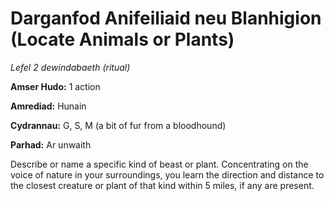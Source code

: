 # Darganfod Anifeiliaid neu Blanhigion (Locate Animals or Plants)

*Lefel 2 dewindabaeth (ritual)*

**Amser Hudo:** 1 action

**Amrediad:** Hunain

**Cydrannau:** G, S, M (a bit of fur from a bloodhound)

**Parhad:** Ar unwaith

Describe or name a specific kind of beast or plant. Concentrating on the voice of nature in your surroundings, you learn the direction and distance to the closest creature or plant of that kind within 5 miles, if any are present.